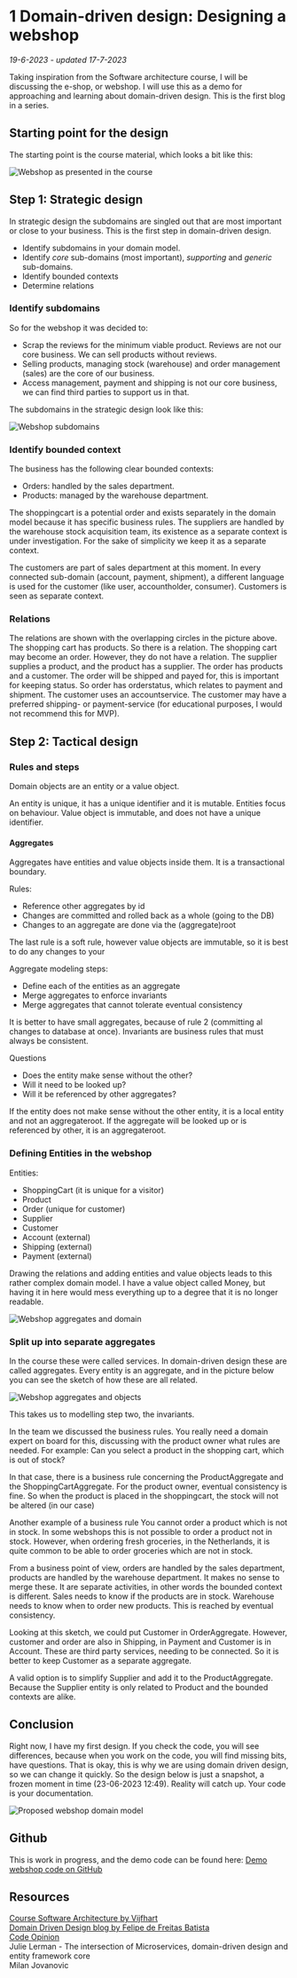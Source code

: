 # 1 Domain-driven design: Designing a webshop

*19-6-2023 - updated 17-7-2023*

Taking inspiration from the Software architecture course, I will be discussing the e-shop, or webshop. I will use this
as a demo for approaching and learning about domain-driven design. This is the first blog in a series.

## Starting point for the design

The starting point is the course material, which looks a bit like this:

![Webshop as presented in the course](/assets/images/domaindrivendesign/DDDWebshopDomain.png "Webshop as presented in the course")

## Step 1: Strategic design

In strategic design the subdomains are singled out that are most important or close to your business. This is the first
step in domain-driven design.

- Identify subdomains in your domain model.
- Identify *core* sub-domains (most important), *supporting* and *generic* sub-domains.
- Identify bounded contexts
- Determine relations

### Identify subdomains

So for the webshop it was decided to:

- Scrap the reviews for the minimum viable product. Reviews are not our core business. We can sell products without
  reviews.
- Selling products, managing stock (warehouse) and order management (sales) are the core of our business.
- Access management, payment and shipping is not our core business, we can find third parties to support us in that.

The subdomains in the strategic design look like this:

![Webshop subdomains](/assets/images/domaindrivendesign/DDDWebshopAggregates.png "Webshop aggregates")

### Identify bounded context

The business has the following clear bounded contexts:

- Orders: handled by the sales department.
- Products: managed by the warehouse department.

The shoppingcart is a potential order and exists separately in the domain model because it has specific business rules.
The suppliers are handled by the warehouse stock acquisition team, its existence as a separate context is under
investigation. For the sake of simplicity we keep it as a separate context.

The customers are part of sales department at this moment. In every connected sub-domain (account, payment, shipment), a
different language is used for the customer (like user, accountholder, consumer). Customers is seen as separate context.

### Relations

The relations are shown with the overlapping circles in the picture above.
The shopping cart has products. So there is a relation.
The shopping cart may become an order. However, they do not have a relation.
The supplier supplies a product, and the product has a supplier.
The order has products and a customer. The order will be shipped and payed for, this is important for keeping status. So
order has orderstatus, which relates to payment and shipment.
The customer uses an accountservice. The customer may have a preferred shipping- or payment-service (for educational
purposes, I would not recommend this for MVP).

## Step 2: Tactical design

### Rules and steps

Domain objects are an entity or a value object.

An entity is unique, it has a unique identifier and it is mutable.
Entities focus on behaviour.
Value object is immutable, and does not have a unique identifier.

#### Aggregates

Aggregates have entities and value objects inside them.
It is a transactional boundary.

Rules:

- Reference other aggregates by id
- Changes are committed and rolled back as a whole (going to the DB)
- Changes to an aggregate are done via the (aggregate)root

The last rule is a soft rule, however value objects are immutable, so it is best to do any changes to your

Aggregate modeling steps:

- Define each of the entities as an aggregate
- Merge aggregates to enforce invariants
- Merge aggregates that cannot tolerate eventual consistency

It is better to have small aggregates, because of rule 2 (committing al changes to database at once).
Invariants are business rules that must always be consistent.

Questions

- Does the entity make sense without the other?
- Will it need to be looked up?
- Will it be referenced by other aggregates?

If the entity does not make sense without the other entity, it is a local entity and not an aggregateroot.
If the aggregate will be looked up or is referenced by other, it is an aggregateroot.

### Defining Entities in the webshop

Entities:

- ShoppingCart (it is unique for a visitor)
- Product
- Order (unique for customer)
- Supplier
- Customer
- Account (external)
- Shipping (external)
- Payment (external)

Drawing the relations and adding entities and value objects leads to this rather complex domain model. I have a value
object called Money, but having it in here would mess everything up to a degree that it is no longer readable.

![Webshop aggregates and domain](/assets/images/domaindrivendesign/DDDWebshopAggregateDomain.png "Webshop aggregates and domain")

### Split up into separate aggregates

In the course these were called services. In domain-driven design these are called aggregates. Every entity is an
aggregate, and in the picture below you can see the sketch of how these are all related.

![Webshop aggregates and objects](/assets/images/domaindrivendesign/DDDWebshopServices.png "Webshop aggregates and objects")

This takes us to modelling step two, the invariants.

In the team we discussed the business rules. You really need a domain expert on board for this, discussing with the
product owner what rules are needed.
For example: Can you select a product in the shopping cart, which is out of stock?

In that case, there is a business rule concerning the ProductAggregate and the ShoppingCartAggregate.
For the product owner, eventual consistency is fine. So when the product is placed in the shoppingcart, the stock will
not be altered (in our case)

Another example of a business rule
You cannot order a product which is not in stock.
In some webshops this is not possible to order a product not in stock. However, when ordering fresh groceries, in the
Netherlands, it is quite common to be able to order groceries which are not in stock.

From a business point of view, orders are handled by the sales department, products are handled by the warehouse
department. It makes no sense to merge these. It are separate activities, in other words the bounded context is
different.
Sales needs to know if the products are in stock. Warehouse needs to know when to order new products. This is reached by
eventual consistency.

Looking at this sketch, we could put Customer in OrderAggregate. However, customer and order are also in Shipping, in
Payment and Customer is in Account. These are third party services, needing to be connected. So it is better to keep
Customer as a separate aggregate.

A valid option is to simplify Supplier and add it to the ProductAggregate. Because the Supplier entity is only related
to Product and the bounded contexts are alike.

## Conclusion

Right now, I have my first design. If you check the code, you will see differences, because when you work on the code,
you will find missing bits, have questions. That is okay, this is why we are using domain driven design, so we can
change it quickly.
So the design below is just a snapshot, a frozen moment in time (23-06-2023 12:49). Reality will catch up. Your code is
your documentation.

![Proposed webshop domain model](/assets/images/domaindrivendesign/FinalWebshopDesign.png "Proposed webshop domain model")

## Github

This is work in progress, and the demo code can be found here:
[Demo webshop code on GitHub](https://github.com/HelmerDenDekker/HelmerDemo.WebShop)

## Resources

[Course Software Architecture by Vijfhart](https://www.vijfhart.nl/opleidingen/software-architectuur/)  
[Domain Driven Design blog by Felipe de Freitas Batista](https://thedomaindrivendesign.io/)  
[Code Opinion](https://codeopinion.com/)  
Julie Lerman - The intersection of Microservices, domain-driven design and entity framework core  
Milan Jovanovic

